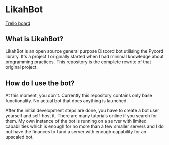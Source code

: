 # LikahBot
[Trello board](https://trello.com/b/ofVmXaHM/likah-bot)
## What is LikahBot?
LikahBot is an open source general purpose Discord bot utilising the Pycord library. It's a project I originally started when I had minimal knowledge about programming practices. This repository is the complete rewrite of that original project.
## How do I use the bot?
At this moment, you don't. Currently this repository contains only base functionality. No actual bot that does anything is launched.

After the initial development steps are done, you have to create a bot user yourself and self-host it. There are many tutorials online if you search for them. My own instance of the bot is running on a server with limited capabilities which is enough for no more than a few smaller servers and I do not have the finances to fund a server with enough capability for an upscaled bot.
